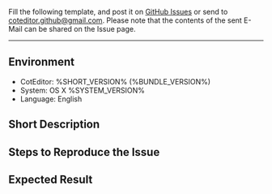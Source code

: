
Fill the following template, and post it on [GitHub Issues](https://github.com/coteditor/CotEditor/issues) or send to <coteditor.github@gmail.com>. Please note that the contents of the sent E-Mail can be shared on the Issue page.

-----------------------------------------------

## Environment

- CotEditor: %SHORT_VERSION% (%BUNDLE_VERSION%)
- System: OS X %SYSTEM_VERSION%
- Language: English


## Short Description

<!-- put your comment here -->


## Steps to Reproduce the Issue

<!-- put your comment here -->


## Expected Result

<!-- put your comment here -->
